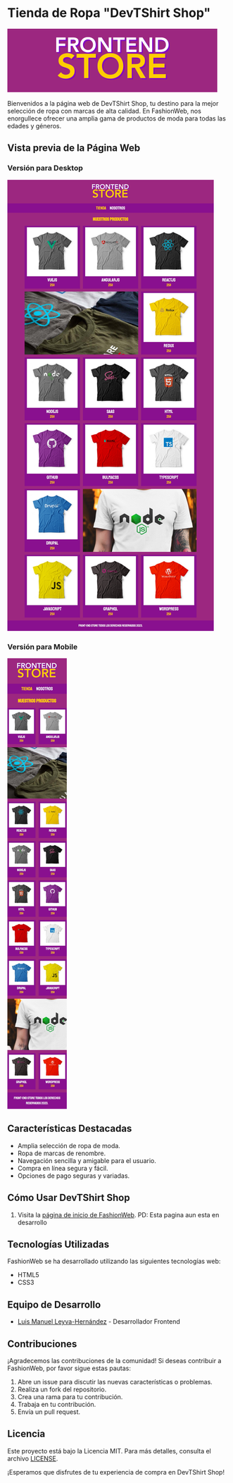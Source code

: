 # Tienda de Ropa "DevTShirt Shop"

![Banner de FashionWeb](img/banner.png)

Bienvenidos a la página web de DevTShirt Shop, tu destino para la mejor selección de ropa con marcas de alta calidad. En FashionWeb, nos enorgullece ofrecer una amplia gama de productos de moda para todas las edades y géneros.

## Vista previa de la Página Web

### Versión para Desktop

![Página de Inicio en Desktop](img/desktop.jpeg)

### Versión para Mobile

![Página de Inicio en Mobile](img/mobile.jpeg)

## Características Destacadas

- Amplia selección de ropa de moda.
- Ropa de marcas de renombre.
- Navegación sencilla y amigable para el usuario.
- Compra en línea segura y fácil.
- Opciones de pago seguras y variadas.

## Cómo Usar DevTShirt Shop

1. Visita la [página de inicio de FashionWeb](https://leyva9.github.io/Static-Projects/techShirtsShop/index.html).
PD: Esta pagina aun esta en desarrollo

## Tecnologías Utilizadas

FashionWeb se ha desarrollado utilizando las siguientes tecnologías web:

- HTML5
- CSS3

## Equipo de Desarrollo

- [Luis Manuel Leyva-Hernández](https://github.com/Leyva9) - Desarrollador Frontend

## Contribuciones

¡Agradecemos las contribuciones de la comunidad! Si deseas contribuir a FashionWeb, por favor sigue estas pautas:

1. Abre un issue para discutir las nuevas características o problemas.
2. Realiza un fork del repositorio.
3. Crea una rama para tu contribución.
4. Trabaja en tu contribución.
5. Envía un pull request.

## Licencia

Este proyecto está bajo la Licencia MIT. Para más detalles, consulta el archivo [LICENSE](LICENSE).

¡Esperamos que disfrutes de tu experiencia de compra en DevTShirt Shop!
